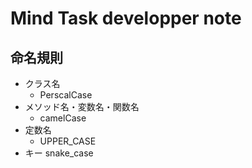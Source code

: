 # Mind Task developper note

## 命名規則
- クラス名
  - PerscalCase
- メソッド名・変数名・関数名
  - camelCase
- 定数名
  - UPPER_CASE
- キー
  snake_case